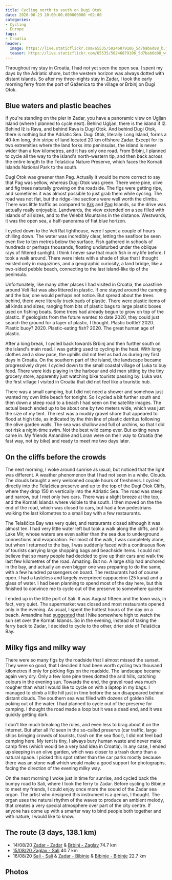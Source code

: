 ```yaml
---
title: Cycling north to south on Dugi Otok
date: 2020-08-23 20:00:00.000000000 +02:00
categories:
- Cycling
- Europe
tags:
- Croatia
header:
  image: https://live.staticflickr.com/65535/50246879106_5d7bab6d88_b.jpg
  teaser: https://live.staticflickr.com/65535/50246879106_5d7bab6d88_w.jpg
---
```


Throughout my stay in Croatia, I had not yet seen the open sea. I spent
my days by the Adriatic shore, but the western horizon was always dotted
with distant islands. So after my three-nights stay in Zadar, I took the
early morning ferry from the port of Gaženica to the village or Brbinj
on Dugi Otok.

## Blue waters and plastic beaches

If you\'re standing on the pier in Zadar, you have a panoramic view on
Ugljan Island (where I planned to cycle next). Behind Ugljan, there is
the island if Iž. Behind Iž is Rava, and behind Rava is Dugi Otok. And
behind Dugi Otok, there is nothing but the Adriatic Sea. Dugi Otok,
literally Long Island, forms a 40-km long, thin stripe of land located
20 km offshore Zadar. Except for its two extremities where the land
forks into peninsulas, the island is never wider than a few kilometres,
and it has only one road. From Brbinj, I planned to cycle all the way to
the island\'s north-western tip, and then back across the entire length
to the Telašćica Nature Preserve, which faces the Kornati Islands
National Park to the south.

Dugi Otok was greener than Pag. Actually it would be more correct to say
that Pag was yellow, whereas Dugi Otok was green. There were pine, olive
and fig trees naturally growing on the roadside. The figs were getting
ripe, and sometimes it was almost possible to just grab them while
cycling. The road was not flat, but the ridge-line sections were well
worth the climbs. There was little traffic as compared to
[Krk](http://cyclingho.me/cycling-about-croatias-krk-island/) and
[Pag](http://cyclingho.me/cycling-on-pag-island-and-to-zadar/) Islands,
so the drive was actually really enjoyable. Landwards, the view extended
on a sea filled with islands of all sizes, and to the Velebit Mountains
in the distance. Westwards, it was the open sea, a half-panorama of flat
blue horizon.

I cycled down to the Veli Rat lighthouse, were I spent a couple of hours
chilling down. The water was incredibly clear, letting the seafloor be
seen even five to ten metres below the surface. Fish gathered in schools
of hundreds or perhaps thousands, floating undisturbed under the oblique
rays of filtered sunlight. I think I never saw that much fish in my life
before. I took a walk around. There were inlets with a shade of blue
that I thought existed only in magazines, and a geographic curiosity, a
land bridge, like a two-sided pebble beach, connecting to the last
island-like tip of the peninsula.

Unfortunately, like many other places I had visited in Croatia, the
coastline around Veli Rat was also littered in plastic. If one stayed
around the camping and the bar, one would perhaps not notice. But spread
about the trees behind, there were literally truckloads of plastic.
There were plastic items of all kinds and sizes, ranging from bits of
plastic bags to large plastic boxes used on fishing boats. Some trees
had already begun to grow on top of the plastic. If geologists from the
future wanted to date 2020, they could just search the ground for a
layer of plastic, I thought. Plastic bottle? 2020. Plastic buoy? 2020.
Plastic-eating fish? 2020. The great human age of plastic.

After a long break, I cycled back towards Brbinj and then further south
on the island\'s main road. I was getting used to cycling in the heat.
With long clothes and a slow pace, the uphills did not feel as bad as
during my first days in Croatia. On the southern part of the island, the
landscape became progressively dryer. I cycled down to the small coastal
village of Luka to buy food. There were kids playing in the harbour and
old men sitting by the tiny grocery store, apparently just watching bike
tourists passing by. Luka was the first village I visited in Croatia
that did not feel like a touristic hub.

There was a small camping, but I did not need a shower and somehow just
wanted my own little beach for tonight. So I cycled a bit further south
and then down a steep road to a beach I had seen on the satellite
images. The actual beach ended up to be about one by two meters wide,
which was just the size of my tent. The rest was a muddy gravel shore
that appeared to flood at high tide, as indicated by the thin line of
plastic detritus following the olive garden walls. The sea was shallow
and full of urchins, so that I did not risk a night-time swim. Not the
best wild camp ever. But exiting news came in. My friends Amandine and
Loran were on their way to Croatia (the fast way, not by bike) and ready
to meet me two days later.

## On the cliffs before the crowds

The next morning, I woke around sunrise as usual, but noticed that the
light was different. A weather phenomenon that I had not seen in a
while. Clouds. The clouds brought a very welcomed couple hours of
freshness. I cycled directly into the Telašćica preserve and up to the
top of the Dugi Otok Cliffs, where they drop 150 m vertically into the
Adriatic Sea. The road was steep and narrow, but I met only two cars.
There was a slight breeze at the top, and the Kornati Islands where
visible to the south. I then moved on the the end of the road, which was
closed to cars, but had a few pedestrians walking the last kilometres to
a small bay with a few restaurants.

The Telašćica Bay was very quiet, and restaurants closed although it was
almost ten. I had very little water left but took a walk along the
cliffs, and to Lake Mir, whose waters are even saltier than the sea due
to underground connections and evaporation. For most of the walk, I was
completely alone, but when I returned to the bay, I was suddenly faced
with a continuous flow of tourists carrying large shopping bags and
beachside items. I could not believe that so many people had decided to
give up their cars and walk the last few kilometres of the road.
Amazing. But no. A large ship had anchored in the bay, and actually an
even bigger one was preparing to do the same, with a few hundred
passengers on board. The restaurants had of course open. I had a
tasteless and largely overpriced cappuccino (25 kuna) and a glass of
water. I had been planning to spend most of the day here, but this
finished to convince me to cycle out of the preserve to somewhere
quieter.

I ended up in the little port of Sali. It was August fifteen and the
town was, in fact, very quiet. The supermarket was closed and most
restaurants opened only in the evening. As usual, I spent the hottest
hours of the day on a beach. Amandine had
[suggested](http://cyclingho.me/taking-a-break-in-rab/) that I hike
somewhere high to watch the sun set over the Kornati Islands. So in the
evening, instead of taking the ferry back to Zadar, I decided to cycle
to the other, drier side of Telašćica Bay.

## Milky figs and milky way

There were so many figs by the roadside that I almost missed the sunset.
They were so good, that I decided it had been worth cycling two thousand
kilometres if only for picking figs on the roadside. The landscape
became again very dry. Only a few lone pine trees dotted the arid hills,
catching colours in the evening sun. Towards the end, the gravel road
was much rougher than what I would like to cycle on with a laptop in my
bags. I managed to climb a little hill just in time before the sun
disappeared behind distant clouds. The southern sea was filled with
dozens of golden hills poking out of the water. I had planned to cycle
out of the preserve for camping. I thought the road made a loop but it
was a dead end, and it was quickly getting dark.

I don\'t like much breaking the rules, and even less to brag about it on
the internet. But after all I\'d seen in the so-called preserve (car
traffic, large ships bringing crowds of tourists, trash on the sea
floor), I did not feel bad camping here. My tent is tiny, I always bury
human waste and never make camp fires (which would be a very bad idea in
Croatia). In any case, I ended up sleeping in an olive garden, which was
closer to a trash dump than a natural space. I picked this spot rather
than the car parks mostly because there was an stone wall which would
make a good support for photographs, facing the direction of the evening
milky way.

On the next morning I woke just in time for sunrise, and cycled back the
bumpy road to Sali, where I took the ferry to Zadar. Before cycling to
Bibinje to meet my friends, I could enjoy once more the sound of the
Zadar sea organ. The artist who designed this instrument is a genius, I
thought. The organ uses the natural rhythm of the waves to produce an
ambient melody, that creates a very special atmosphere over part of the
city centre. If anyone has come up with a smarter way to bind people
both together and with nature, I would like to know.

## The route (3 days, 138.1 km)

-   14/08/20 [Zadar - Zadar](https://ridewithgps.com/trips/54670043) &
    [Brbinj - Zaglav](https://ridewithgps.com/trips/54670042) 74.7 km
-   [15/08/20 Zaglav - Sali](https://ridewithgps.com/trips/54669996)
    40.7 km
-   16/08/20 [Sali - Sali](https://ridewithgps.com/trips/54670091) &
    [Zadar - Bibinje](https://ridewithgps.com/trips/54670092) &
    [Bibinje - Bibinje](https://ridewithgps.com/trips/54670093) 22.7 km

## Photos
